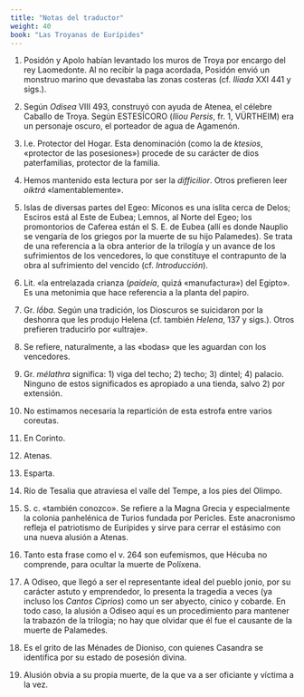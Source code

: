 ```yaml
---
title: "Notas del traductor"
weight: 40
book: "Las Troyanas de Eurípides"
---
```

1. Posidón y Apolo habían levantado los muros de Troya por encargo del rey Laomedonte. Al no recibir la paga acordada, Posidón envió un monstruo marino que devastaba las zonas costeras (cf. <em>Ilíada</em> XXI 441 y sigs.).

2. Según <em>Odisea</em> VIII 493, construyó con ayuda de Atenea, el célebre Caballo de Troya. Según ESTESÍCORO (<em>Iliou Persis</em>, fr. 1, VÜRTHEIM) era un personaje oscuro, el porteador de agua de Agamenón.

3. I.e. Protector del Hogar. Esta denominación (como la de <em>ktesios</em>, «protector de las posesiones») procede de su carácter de dios paterfamilias, protector de la familia.

4. Hemos mantenido esta lectura por ser la <em>difficilior</em>. Otros prefieren leer <em>oiktrá</em> «lamentablemente».

5. Islas de diversas partes del Egeo: Míconos es una islita cerca de Delos; Esciros está al Este de Eubea; Lemnos, al Norte del Egeo; los promontorios de Caferea están el S. E. de Eubea (allí es donde Nauplio se vengaría de los griegos por la muerte de su hijo Palamedes). Se trata de una referencia a la obra anterior de la trilogía y un avance de los sufrimientos de los vencedores, lo que constituye el contrapunto de la obra al sufrimiento del vencido (cf. <em>Introducción</em>).

6. Lit. «la entrelazada crianza (<em>paideía</em>, quizá «manufactura») del Egipto». Es una metonimia que hace referencia a la planta del papiro.

7. Gr. <em>lṓba</em>. Según una tradición, los Dioscuros se suicidaron por la deshonra que les produjo Helena (cf. también <em>Helena</em>, 137 y sigs.). Otros prefieren traducirlo por «ultraje».

8. Se refiere, naturalmente, a las «bodas» que les aguardan con los vencedores.

9. Gr. <em>mélathra</em> significa: 1) viga del techo; 2) techo; 3) dintel; 4) palacio. Ninguno de estos significados es apropiado a una tienda, salvo 2) por extensión.

10. No estimamos necesaria la repartición de esta estrofa
entre varios coreutas.

11. En Corinto.

12. Atenas.

13. Esparta.

14. Río de Tesalia que atraviesa el valle del Tempe, a los pies del Olimpo.

15. S. c. «también conozco». Se refiere a la Magna Grecia y especialmente la colonia panhelénica de Turios fundada por Pericles. Este anacronismo refleja el patriotismo de Eurípides y sirve para cerrar el estásimo con una nueva alusión a Atenas.

16. Tanto esta frase como el v. 264 son eufemismos, que Hécuba no comprende, para ocultar la muerte de Políxena.

17. A Odiseo, que llegó a ser el representante ideal del pueblo jonio, por su carácter astuto y emprendedor, lo presenta la tragedia a veces (ya incluso los <em>Cantos Ciprios</em>) como un ser abyecto, cínico y cobarde. En todo caso, la alusión a Odiseo aquí es un procedimiento para mantener la trabazón de la trilogía; no hay que olvidar que él fue el causante de la muerte de Palamedes.

18. Es el grito de las Ménades de Dioniso, con quienes Casandra se identifica por su estado de posesión divina.

19. Alusión obvia a su propia muerte, de la que va a ser oficiante y víctima a la vez.

<!-- ḕ ḗ ṓ ỳ -->
